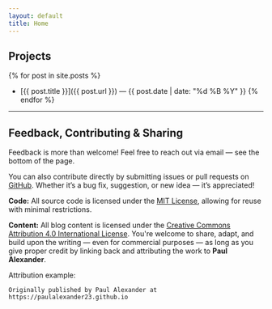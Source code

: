 ```yaml
---
layout: default
title: Home
---
```


## Projects

{% for post in site.posts %}
- [{{ post.title }}]({{ post.url }}) — {{ post.date | date: "%d %B %Y" }}
{% endfor %}

---

## Feedback, Contributing & Sharing

Feedback is more than welcome!
Feel free to reach out via email — see the bottom of the page.

You can also contribute directly by submitting issues or pull requests on [GitHub](https://github.com/paulalexander23/).
Whether it’s a bug fix, suggestion, or new idea — it’s appreciated!

**Code:**
All source code is licensed under the [MIT License](LICENSE), allowing for reuse with minimal restrictions.

**Content:**
All blog content is licensed under the [Creative Commons Attribution 4.0 International License](LICENSE_content).
You're welcome to share, adapt, and build upon the writing — even for commercial purposes — as long as you give proper credit by linking back and attributing the work to **Paul Alexander**.

Attribution example:
``` 
Originally published by Paul Alexander at https://paulalexander23.github.io
```

